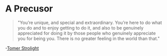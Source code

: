 # A Precusor

>"You’re unique, and special and extraordinary. You’re here to do what you do and to enjoy getting to do it, and also to be genuinely appreciated for doing it by those people who genuinely appreciate you for being you. There is no greater feeling in the world than that."

-[Tomer Strolight](https://tomerstrolight.medium.com/why-we-need-bitcoin-95ebf121e1e3)





